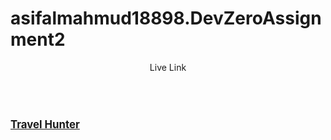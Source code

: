 # asifalmahmud18898.DevZeroAssignment2
<header> Live Link</header>
<br>
<a href="https://asifmahmud18898.github.io/DevZeroAssignment2/th.html"><big><strong>Travel Hunter</strong></big></a>
